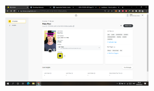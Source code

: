 <img src="https://github.com/Reefoldfiveteen/LENS-STUDIO-AR/blob/main/Tugas%20Proyek%20Mandiri/pake%20peci/Pake%20Peci%20Lens%20Insight/Insight.png" width="90%"></img> 

